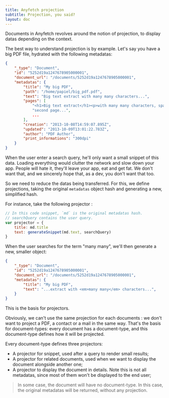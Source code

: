```yaml
---
title: Anyfetch projection
subtitle: Projection, you said?
layout: doc
---
```


Documents in Anyfetch revolves around the notion of projection, to display datas depending on the context.

The best way to understand projection is by example. Let's say you have a big PDF file, hydrated with the following metadatas:

```json
{
    "_type": "Document",
    "id": "5252d19a1247678905000001",
    "document_url": "/documents/5252d19a1247678905000001",
    "metadatas": {
        "title": "My big PDF",
        "path": "/home/papiel/big_pdf.pdf",
        "text": "Big text extract with many many characters...",
        "pages": [
            "<h1>Big text extract</h1><p>with many many characters, spanning across multiple pages.",
            "second page...",
            ...
        ],
        "creation": "2013-10-08T14:59:07.895Z",
        "updated": "2013-10-09T13:01:22.783Z",
        "author": "PDF Author",
        "print_informations": "300dpi"
    }
}
```

When the user enter a search query, he'll only want a small snippet of this data. Loading everything would clutter the network and slow down your app. People will hate it, they'll leave your app, eat and get fat. We don't want that, and we sincerely hope that, as a dev, you don't want that too.

So we need to reduce the datas being transferred. For this, we define projections, taking the original `metadatas` object hash and generating a new, simplified hash.

For instance, take the following projector :

```javascript
// In this code snippet, `md` is the original metadatas hash.
// searchQuery contains the user query.
var projector = {
    title: md.title
    text: generateSnippet(md.text, searchQuery)
}
```

When the user searches for the term "many many", we'll then generate a new, smaller object:

```json
{
    "_type": "Document",
    "id": "5252d19a1247678905000001",
    "document_url": "/documents/5252d19a1247678905000001",
    "metadatas": {
        "title": "My big PDF",
        "text": "...extract with <em>many many</em> characters...",
    }
}
```

This is the basis for projectors.

Obviously, we can't use the same projection for each documents : we don't want to project a PDF, a contact or a mail in the same way.
That's the basis for document-types: every document has a document-type, and this document-type defines how it will be projected.

Every document-type defines three projectors:

* A projector for snippet, used after a query to render small results;
* A projector for related documents, used when we want to display the document alongside another one;
* A projector to display the document in details. Note this is not all metadatas, since most of them won't be displayed to the end user;

> In some case, the document will have no document-type. In this case, the original metadatas will be returned, without any projection.
